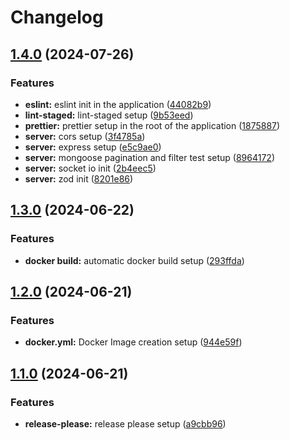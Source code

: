 # Changelog

## [1.4.0](https://github.com/guptaashwanee/test/compare/v1.3.0...v1.4.0) (2024-07-26)


### Features

* **eslint:** eslint init in the application ([44082b9](https://github.com/guptaashwanee/test/commit/44082b96e9829e4fe5b14470a2d9dd4004dbac97))
* **lint-staged:** lint-staged setup ([9b53eed](https://github.com/guptaashwanee/test/commit/9b53eed5f5bff07e8b1c3154e262087451fefbf4))
* **prettier:** prettier setup in the root of the application ([1875887](https://github.com/guptaashwanee/test/commit/1875887cf5428db11d57059f5ebb5719fcb98855))
* **server:** cors setup ([3f4785a](https://github.com/guptaashwanee/test/commit/3f4785a2af1d74ee20b8737d6d64d290542b992a))
* **server:** express setup ([e5c9ae0](https://github.com/guptaashwanee/test/commit/e5c9ae098a4ed410b751751dad545f93b05d0cb7))
* **server:** mongoose pagination and filter test setup ([8964172](https://github.com/guptaashwanee/test/commit/8964172d65a2a85777901e261c7493542f02cf02))
* **server:** socket io init ([2b4eec5](https://github.com/guptaashwanee/test/commit/2b4eec5871a2e8a25e02468abb509388fc16c426))
* **server:** zod init ([8201e86](https://github.com/guptaashwanee/test/commit/8201e86ebc6fe2b9d333d33029b6e3992bc6df54))

## [1.3.0](https://github.com/guptaashwanee/test/compare/v1.2.0...v1.3.0) (2024-06-22)


### Features

* **docker build:** automatic docker build setup ([293ffda](https://github.com/guptaashwanee/test/commit/293ffdadd45633861bcf95907782ffe072dca160))

## [1.2.0](https://github.com/guptaashwanee/test/compare/v1.1.0...v1.2.0) (2024-06-21)


### Features

* **docker.yml:** Docker Image creation setup ([944e59f](https://github.com/guptaashwanee/test/commit/944e59f7ca1f6fad6d8d6d502f76d20bed897267))

## [1.1.0](https://github.com/guptaashwanee/test/compare/v1.0.0...v1.1.0) (2024-06-21)


### Features

* **release-please:** release please setup ([a9cbb96](https://github.com/guptaashwanee/test/commit/a9cbb963e4cce075a550d78c1ddc5d2b57eb1da6))
